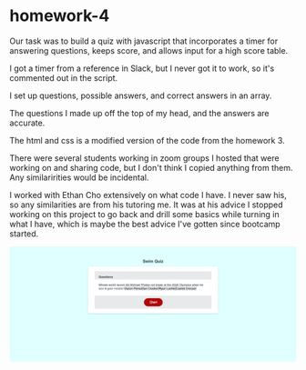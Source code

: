 # homework-4

Our task was to build a quiz with javascript that incorporates a timer for answering questions, keeps score, and allows input for a high score table. 

I got a timer from a reference in Slack, but I never got it to work, so it's commented out in the script. 

I set up questions, possible answers, and correct answers in an array. 

The questions I made up off the top of my head, and the answers are accurate. 

The html and css is a modified version of the code from the homework 3. 

There were several students working in zoom groups I hosted that were working on and sharing code, but I don't think I copied anything from them. Any similaririties would be incidental. 

I worked with Ethan Cho extensively on what code I have. I never saw his, so any similarities are from his tutoring me. It was at his advice I stopped working on this project to go back and drill some basics while turning in what I have, which is maybe the best advice I've gotten since bootcamp started. 



![](homework-4.png)

